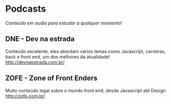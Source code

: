 # Podcasts

*Conteúdo em audio para estudar a qualquer momento!*

## DNE - Dev na estrada
Conteúdo excelente, eles abordam varios temas como Javascript, carreiras, back e front end, um dos melhores da atualidade!
http://devnaestrada.com.br/

## ZOFE - Zone of Front Enders
Muito conteúdo legal sobre o mundo front end, desde Javascript até Design
http://zofe.com.br/
